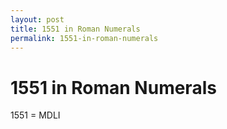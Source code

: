 ```yaml
---
layout: post
title: 1551 in Roman Numerals
permalink: 1551-in-roman-numerals
---
```


# 1551 in Roman Numerals

1551 = MDLI
